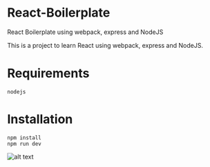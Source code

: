 # React-Boilerplate
React Boilerplate using webpack, express and NodeJS

This is a project to learn React using webpack, express and NodeJS.

# Requirements
```
nodejs
```

# Installation
```
npm install
npm run dev
```

![alt text](https://cdn.discordapp.com/attachments/385676928553582592/421282969332875264/bp.jpg)

